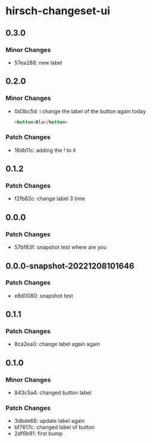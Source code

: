 # hirsch-changeset-ui

## 0.3.0

### Minor Changes

- 57ea288: new label

## 0.2.0

### Minor Changes

- 0d3bc5d: i change the label of the button again today

  ```html
  <button>Bla</button>
  ```

### Patch Changes

- 16db11c: adding the ! to it

## 0.1.2

### Patch Changes

- f2fb82c: change label 3 time

## 0.0.0

### Patch Changes

- 57bf83f: snapshot test where are you

## 0.0.0-snapshot-20221208101646

### Patch Changes

- e8d0080: snapshot test

## 0.1.1

### Patch Changes

- 8ca2ea0: change label again again

## 0.1.0

### Minor Changes

- 843c5a4: changed button label

### Patch Changes

- 3dbde66: update label again
- bf7617c: changed label of button
- 2df6b91: first bump
